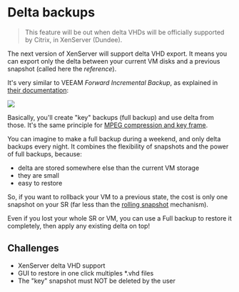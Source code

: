 # Delta backups

> This feature will be out when delta VHDs will be officially supported by Citrix, in XenServer (Dundee).

The next version of XenServer will support delta VHD export. It means you can export only the delta between your current VM disks and a previous snapshot (called here the *reference*).

It's very similar to VEEAM *Forward Incremental Backup*, as explained in [their documentation](http://helpcenter.veeam.com/backup/80/hyperv/forward_incremental_backup.html):

![](https://cloud.githubusercontent.com/assets/1241401/11272216/8c70cc04-8ecb-11e5-80ca-63c3751fa4f8.png)

Basically, you'll create "key" backups (full backup) and use delta from those. It's the same principle for [MPEG compression and key frame](https://en.wikipedia.org/wiki/Key_frame#Video_compression).

You can imagine to make a full backup during a weekend, and only delta backups every night. It combines the flexibility of snapshots and the power of full backups, because:

* delta are stored somewhere else than the current VM storage
* they are small
* easy to restore

So, if you want to rollback your VM to a previous state, the cost is only one snapshot on your SR (far less than the [rolling snapshot](rolling_snapshot.md) mechanism).

Even if you lost your whole SR or VM, you can use a Full backup to restore it completely, then apply any existing delta on top!

## Challenges

* XenServer delta VHD support
* GUI to restore in one click multiples *.vhd files
* The "key" snapshot must NOT be deleted by the user